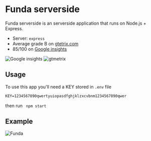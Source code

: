 # Funda serverside

Funda serverside is an serverside application that runs on Node.js + Express.

-  Server: `express`
-  Average grade B on [gtetrix.com](https://gtmetrix.com/)
-  85/100 on [Google insights](https://developers.google.com/speed/pagespeed/insights/?url=http%3A%2F%2F881bfce9.ngrok.io%2F&tab=desktop)

![Google insights](https://github.com/eltongonc/funda_serverside/tree/master/screenshot/google.png)
![gtmetrix](https://github.com/eltongonc/funda_serverside/tree/master/screenshot/gtmetrix.png)


## Usage

To use this app you'll need a KEY stored in `.env` file
```txt
KEY=1234567890qwertyuiopasdfghjklzxcvbnm1234567890qwer
```

then run ` npm start`



## Example

![Funda](https://github.com/eltongonc/funda_serverside/tree/master/screenshot/funda.png)


<!-- ## Size

*   CSS: **1.49 kb** GZipped (written for modern browsers w/o prefixed though)
*   JS: **54.3 kb** GZipped ([`pouch`][pouch]: 45.94 kb, [`vdom`][vdom]: 5.3 kb,
    rest: **2.88 kb**) written in ES5
*   HTML: **2.17 kb** GZipped (small, 1 entry), **4.26 kb** GZipped (large,
    21 entries) -->

<!-- ## Performance

Loading `/dictionary` afresh (first load) transfers 114 kb (app itself, and
initialising the service worker cache).

| Connection | DOMContentLoaded |
| ---------- | ---------------- |
| GRPS       | 10.22s           |
| Good 2G    | 1.39s            |
| Good 3G    | 447ms            |
| Regular 4G | 221ms            |
| Wifi       | 145ms            | -->

<!-- ## Build -->

<!-- `git clone`, then configure a [`.env`][env] file with a
[`WORDSAPI_KEY`][wordsapi].  Words API is free up to 2500 request per day,
which is more than enough for trying this out. -->

<!-- For example, `.env` would looks as follows:

```txt
KEY=1234567890qwertyuiopasdfghjklzxcvbnm1234567890qwer
```

Then, run `npm install` and `npm build` to build everything.

Lastly, run `npm start` to start the server on port `2000`.


## License

MIT © Titus Wormer

[env]: https://github.com/motdotla/dotenv

[wordsapi]: https://wordsapi.com

[lighthouse]: https://github.com/GoogleChrome/lighthouse

[express]: https://github.com/expressjs/express

[vdom]: https://github.com/Matt-Esch/virtual-dom

[pouch]: https://github.com/pouchdb/pouchdb

[level]: https://github.com/level/levelup -->
